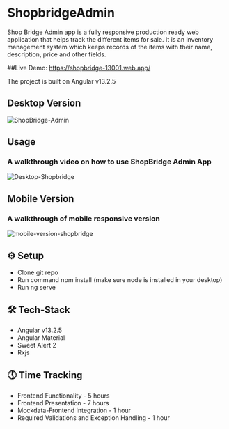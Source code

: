 # ShopbridgeAdmin

Shop Bridge Admin app is a fully responsive production ready web application that helps track the different items for sale. It is an inventory management system which keeps records of the items with their name, description, price and other fields.

##Live Demo: https://shopbridge-13001.web.app/

The project is built on Angular v13.2.5

## Desktop Version
![ShopBridge-Admin](https://user-images.githubusercontent.com/37466111/156913204-39605dec-564c-447a-92ae-e04fa4fd5204.png)

## Usage
### A walkthrough video on how to use ShopBridge Admin App
![Desktop-Shopbridge](https://user-images.githubusercontent.com/37466111/156914488-cf65277e-c616-46f6-bee4-83f80517e4f6.gif)

## Mobile Version
### A walkthrough of mobile responsive version
![mobile-version-shopbridge](https://user-images.githubusercontent.com/37466111/156914799-2461a261-5ba1-495d-b09e-44c06d4ed725.gif)

## ⚙ Setup
* Clone git repo
* Run command npm install (make sure node is installed in your desktop)
* Run ng serve

## 🛠 Tech-Stack
* Angular v13.2.5
* Angular Material
* Sweet Alert 2
* Rxjs

## 🕔 Time Tracking
* Frontend Functionality - 5 hours
* Frontend Presentation - 7 hours
* Mockdata-Frontend Integration - 1 hour
* Required Validations and Exception Handling - 1 hour

